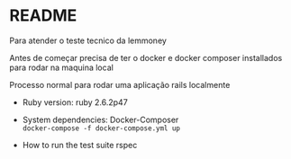 # README

Para atender o teste tecnico da lemmoney

Antes de começar precisa de ter o docker e docker composer installados para rodar na maquina local

Processo normal para rodar uma aplicação rails localmente

* Ruby version: 
  ruby 2.6.2p47

* System dependencies:
  Docker-Composer  
  ```docker-compose -f docker-compose.yml up```

* How to run the test suite
  rspec


